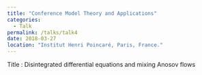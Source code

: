 ```yaml
---
title: "Conference Model Theory and Applications"
categories:
  - Talk
permalink: /talks/talk4
date: 2018-03-27
location: "Institut Henri Poincaré, Paris, France."
---
```


Title : Disintegrated differential equations and mixing Anosov flows
